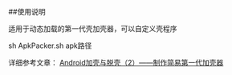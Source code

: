 ##使用说明

适用于动态加载的第一代壳加壳器，可以自定义壳程序

sh ApkPacker.sh apk路径

详细参考文章：
[Android加壳与脱壳（2）——制作简易第一代加壳器](https://mp.weixin.qq.com/s/LWTFNDV1dff8cdBakd1AOQ)
